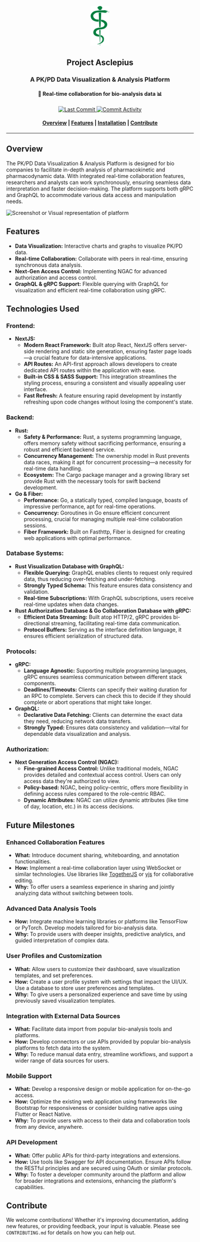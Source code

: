 <div align="center">
  <a name="logo" href="https://github.com/JonTDean/project_asclepius"><img src="media/logo.svg" alt="Project Asclepius" width="50"></a>
  <div>
    <!-- Title -->
    <h2>Project Asclepius</h2>
    <!-- Subtitles -->
    <div>
      <h3>A PK/PD Data Visualization & Analysis Platform</h3>
      <h4 align="center">🔬 Real-time collaboration for bio-analysis data 📊</h4>
    </div>
  </div>
</div>
<p align="center">
  <a href="https://github.com/JonTDean/project_asclepius/commits/main">
    <img src="https://img.shields.io/github/last-commit/JonTDean/project_asclepius.svg?style=plastic" alt="Last Commit" />
  </a>
  <a href="https://github.com/JonTDean/project_asclepius/commits/main">
    <img src="https://img.shields.io/github/commit-activity/y/JonTDean/project_asclepius.svg?style=plastic" alt="Commit Activity" />
  </a>
</p>

<div align="center">
  <h4>
    <a href="#overview">Overview</a> |
    <a href="#features">Features</a> |
    <a href="#installation">Installation</a> |
    <a href="#contribute">Contribute</a>
  </h4>
</div>

---

## Overview

The PK/PD Data Visualization & Analysis Platform is designed for bio companies to facilitate in-depth analysis of pharmacokinetic and pharmacodynamic data. With integrated real-time collaboration features, researchers and analysts can work synchronously, ensuring seamless data interpretation and faster decision-making. The platform supports both gRPC and GraphQL to accommodate various data access and manipulation needs.

![Screenshot or Visual representation of platform](URL_TO_SCREENSHOT)

## Features

- **Data Visualization:** Interactive charts and graphs to visualize PK/PD data.
- **Real-time Collaboration:** Collaborate with peers in real-time, ensuring synchronous data analysis.
- **Next-Gen Access Control:** Implementing NGAC for advanced authorization and access control.
- **GraphQL & gRPC Support:** Flexible querying with GraphQL for visualization and efficient real-time collaboration using gRPC.

## Technologies Used

### Frontend:
- **NextJS:** 
  - **Modern React Framework:** Built atop React, NextJS offers server-side rendering and static site generation, ensuring faster page loads—a crucial feature for data-intensive applications.
  - **API Routes:** An API-first approach allows developers to create dedicated API routes within the application with ease.
  - **Built-in CSS & SASS Support:** This integration streamlines the styling process, ensuring a consistent and visually appealing user interface.
  - **Fast Refresh:** A feature ensuring rapid development by instantly refreshing upon code changes without losing the component's state.

### Backend:
- **Rust:** 
  - **Safety & Performance:** Rust, a systems programming language, offers memory safety without sacrificing performance, ensuring a robust and efficient backend service.
  - **Concurrency Management:** The ownership model in Rust prevents data races, making it apt for concurrent processing—a necessity for real-time data handling.
  - **Ecosystem:** The Cargo package manager and a growing library set provide Rust with the necessary tools for swift backend development.
- **Go & Fiber:** 
  - **Performance:** Go, a statically typed, compiled language, boasts of impressive performance, apt for real-time operations.
  - **Concurrency:** Goroutines in Go ensure efficient concurrent processing, crucial for managing multiple real-time collaboration sessions.
  - **Fiber Framework:** Built on Fasthttp, Fiber is designed for creating web applications with optimal performance.

### Database Systems:
- **Rust Visualization Database with GraphQL:** 
  - **Flexible Querying:** GraphQL enables clients to request only required data, thus reducing over-fetching and under-fetching.
  - **Strongly Typed Schema:** This feature ensures data consistency and validation.
  - **Real-time Subscriptions:** With GraphQL subscriptions, users receive real-time updates when data changes.
- **Rust Authorization Database & Go Collaboration Database with gRPC:** 
  - **Efficient Data Streaming:** Built atop HTTP/2, gRPC provides bi-directional streaming, facilitating real-time data communication.
  - **Protocol Buffers:** Serving as the interface definition language, it ensures efficient serialization of structured data.

### Protocols:
- **gRPC:** 
  - **Language Agnostic:** Supporting multiple programming languages, gRPC ensures seamless communication between different stack components.
  - **Deadlines/Timeouts:** Clients can specify their waiting duration for an RPC to complete. Servers can check this to decide if they should complete or abort operations that might take longer.
- **GraphQL:** 
  - **Declarative Data Fetching:** Clients can determine the exact data they need, reducing network data transfers.
  - **Strongly Typed:** Ensures data consistency and validation—vital for dependable data visualization and analysis.

### Authorization:
- **Next Generation Access Control (NGAC):** 
  - **Fine-grained Access Control:** Unlike traditional models, NGAC provides detailed and contextual access control. Users can only access data they're authorized to view.
  - **Policy-based:** NGAC, being policy-centric, offers more flexibility in defining access rules compared to the role-centric RBAC.
  - **Dynamic Attributes:** NGAC can utilize dynamic attributes (like time of day, location, etc.) in its access decisions.


## Future Milestones

### Enhanced Collaboration Features
- **What:** Introduce document sharing, whiteboarding, and annotation functionalities.
- **How:** Implement a real-time collaboration layer using WebSocket or similar technologies. Use libraries like [TogetherJS](https://togetherjs.com/) or [yjs](https://y-js.org/) for collaborative editing.
- **Why:** To offer users a seamless experience in sharing and jointly analyzing data without switching between tools.

### Advanced Data Analysis Tools
- **How:** Integrate machine learning libraries or platforms like TensorFlow or PyTorch. Develop models tailored for bio-analysis data.
- **Why:** To provide users with deeper insights, predictive analytics, and guided interpretation of complex data.

### User Profiles and Customization
- **What:** Allow users to customize their dashboard, save visualization templates, and set preferences.
- **How:** Create a user profile system with settings that impact the UI/UX. Use a database to store user preferences and templates.
- **Why:** To give users a personalized experience and save time by using previously saved visualization templates.

### Integration with External Data Sources
- **What:** Facilitate data import from popular bio-analysis tools and platforms.
- **How:** Develop connectors or use APIs provided by popular bio-analysis platforms to fetch data into the system.
- **Why:** To reduce manual data entry, streamline workflows, and support a wider range of data sources for users.

### Mobile Support
- **What:** Develop a responsive design or mobile application for on-the-go access.
- **How:** Optimize the existing web application using frameworks like Bootstrap for responsiveness or consider building native apps using Flutter or React Native.
- **Why:** To provide users with access to their data and collaboration tools from any device, anywhere.

### API Development
- **What:** Offer public APIs for third-party integrations and extensions.
- **How:** Use tools like Swagger for API documentation. Ensure APIs follow the RESTful principles and are secured using OAuth or similar protocols.
- **Why:** To foster a developer community around the platform and allow for broader integrations and extensions, enhancing the platform's capabilities.


## Contribute

We welcome contributions! Whether it's improving documentation, adding new features, or providing feedback, your input is valuable. Please see `CONTRIBUTING.md` for details on how you can help out.